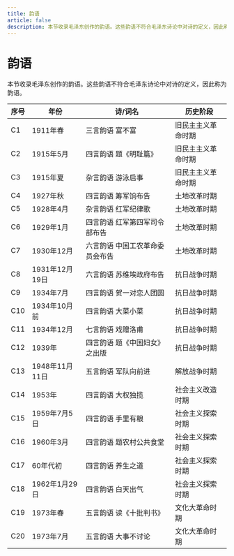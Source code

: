 ```yaml
---
title: 韵语
article: false
description: 本节收录毛泽东创作的韵语。这些韵语不符合毛泽东诗论中对诗的定义，因此称为韵语。
---
```


# 韵语

本节收录毛泽东创作的韵语。这些韵语不符合毛泽东诗论中对诗的定义，因此称为韵语。

| 序号 | 年份           | 诗/词名                         | 历史阶段           |
| ---- | -------------- | ------------------------------- | ------------------ |
| C1   | 1911年春       | 三言韵语 富不富                 | 旧民主主义革命时期 |
| C2   | 1915年5月      | 四言韵语 题《明耻篇》           | 旧民主主义革命时期 |
| C3   | 1915年夏       | 杂言韵语 游泳启事               | 旧民主主义革命时期 |
| C4   | 1927年秋       | 四言韵语 筹军饷布告             | 土地改革时期       |
| C5   | 1928年4月      | 杂言韵语 红军纪律歌             | 土地改革时期       |
| C6   | 1929年1月      | 四言韵语 红军第四军司令部布告   | 土地改革时期       |
| C7   | 1930年12月     | 六言韵语 中国工农革命委员会布告 | 土地改革时期       |
| C8   | 1931年12月19日 | 六言韵语 苏维埃政府布告         | 抗日战争时期       |
| C9   | 1934年7月      | 四言韵语 贺一对恋人团圆         | 抗日战争时期       |
| C10  | 1934年10月前   | 四言韵语 大菜小菜               | 抗日战争时期       |
| C11  | 1934年12月     | 七言韵语 戏赠洛甫               | 抗日战争时期       |
| C12  | 1939年         | 四言韵语   题《中国妇女》之出版 | 抗日战争时期       |
| C13  | 1948年11月11日 | 五言韵语 军队向前进             | 解放战争时期       |
| C14  | 1953年         | 四言韵语 大权独揽               | 社会主义改造时期   |
| C15  | 1959年7月5日   | 四言韵语 手里有粮               | 社会主义探索时期   |
| C16  | 1960年3月      | 四言韵语 题农村公共食堂         | 社会主义探索时期   |
| C17  | 60年代初       | 四言韵语 养生之道               | 社会主义探索时期   |
| C18  | 1962年1月29日  | 四言韵语 白天出气               | 社会主义探索时期   |
| C19  | 1973年春       | 五言韵语 读《十批判书》         | 文化大革命时期     |
| C20  | 1973年7月      | 五言韵语 大事不讨论             | 文化大革命时期     |